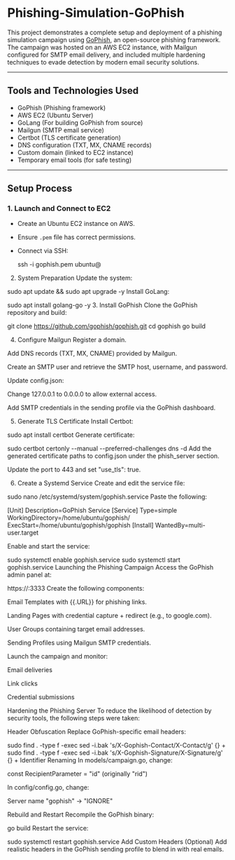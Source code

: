 # Phishing-Simulation-GoPhish

This project demonstrates a complete setup and deployment of a phishing simulation campaign using [GoPhish](https://getgophish.com/), an open-source phishing framework. The campaign was hosted on an AWS EC2 instance, with Mailgun configured for SMTP email delivery, and included multiple hardening techniques to evade detection by modern email security solutions.

---

## Tools and Technologies Used

- GoPhish (Phishing framework)
- AWS EC2 (Ubuntu Server)
- GoLang (For building GoPhish from source)
- Mailgun (SMTP email service)
- Certbot (TLS certificate generation)
- DNS configuration (TXT, MX, CNAME records)
- Custom domain (linked to EC2 instance)
- Temporary email tools (for safe testing)

---

## Setup Process

### 1. Launch and Connect to EC2

- Create an Ubuntu EC2 instance on AWS.
- Ensure `.pem` file has correct permissions.
- Connect via SSH:
  
  ssh -i gophish.pem ubuntu@<your-ec2-public-ip>
2. System Preparation
Update the system:


sudo apt update && sudo apt upgrade -y
Install GoLang:


sudo apt install golang-go -y
3. Install GoPhish
Clone the GoPhish repository and build:


git clone https://github.com/gophish/gophish.git
cd gophish
go build

4. Configure Mailgun
Register a domain.

Add DNS records (TXT, MX, CNAME) provided by Mailgun.

Create an SMTP user and retrieve the SMTP host, username, and password.

Update config.json:

Change 127.0.0.1 to 0.0.0.0 to allow external access.

Add SMTP credentials in the sending profile via the GoPhish dashboard.

5. Generate TLS Certificate
Install Certbot:


sudo apt install certbot
Generate certificate:


sudo certbot certonly --manual --preferred-challenges dns -d <yourdomain>
Add the generated certificate paths to config.json under the phish_server section.

Update the port to 443 and set "use_tls": true.

6. Create a Systemd Service
Create and edit the service file:


sudo nano /etc/systemd/system/gophish.service
Paste the following:


[Unit]
Description=GoPhish Service
[Service]
Type=simple
WorkingDirectory=/home/ubuntu/gophish/
ExecStart=/home/ubuntu/gophish/gophish
[Install]
WantedBy=multi-user.target

Enable and start the service:


sudo systemctl enable gophish.service
sudo systemctl start gophish.service
Launching the Phishing Campaign
Access the GoPhish admin panel at:

https://<your-ec2-public-ip>:3333
Create the following components:

Email Templates with {{.URL}} for phishing links.

Landing Pages with credential capture + redirect (e.g., to google.com).

User Groups containing target email addresses.

Sending Profiles using Mailgun SMTP credentials.

Launch the campaign and monitor:

Email deliveries

Link clicks

Credential submissions

Hardening the Phishing Server
To reduce the likelihood of detection by security tools, the following steps were taken:

Header Obfuscation
Replace GoPhish-specific email headers:


sudo find . -type f -exec sed -i.bak 's/X-Gophish-Contact/X-Contact/g' {} +
sudo find . -type f -exec sed -i.bak 's/X-Gophish-Signature/X-Signature/g' {} +
Identifier Renaming
In models/campaign.go, change:


const RecipientParameter = "id"
(originally "rid")

In config/config.go, change:

Server name "gophish" → "IGNORE"

Rebuild and Restart
Recompile the GoPhish binary:


go build
Restart the service:


sudo systemctl restart gophish.service
Add Custom Headers (Optional)
Add realistic headers in the GoPhish sending profile to blend in with real emails.


